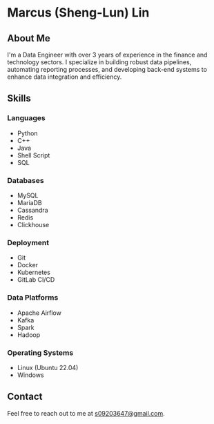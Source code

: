 <!-- ## Hi there 👋 -->

<!--
**Marcus778899/Marcus778899** is a ✨ _special_ ✨ repository because its `README.md` (this file) appears on your GitHub profile.

Here are some ideas to get you started:

- 🔭 I’m currently working on ...
- 🌱 I’m currently learning ...
- 👯 I’m looking to collaborate on ...
- 🤔 I’m looking for help with ...
- 💬 Ask me about ...
- 📫 How to reach me: ...
- 😄 Pronouns: ...
- ⚡ Fun fact: ...
-->
# Marcus (Sheng-Lun) Lin

## About Me
I'm a Data Engineer with over 3 years of experience in the finance and technology sectors. I specialize in building robust data pipelines, automating reporting processes, and developing back-end systems to enhance data integration and efficiency.

## Skills

### Languages
- Python
- C++
- Java
- Shell Script
- SQL

### Databases
- MySQL
- MariaDB
- Cassandra
- Redis
- Clickhouse

### Deployment
- Git
- Docker
- Kubernetes
- GitLab CI/CD

### Data Platforms
- Apache Airflow
- Kafka
- Spark
- Hadoop

### Operating Systems
- Linux (Ubuntu 22.04)
- Windows

## Contact
Feel free to reach out to me at [s09203647@gmail.com](mailto:s09203647@gmail.com).
